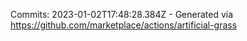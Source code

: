 Commits: 2023-01-02T17:48:28.384Z - Generated via https://github.com/marketplace/actions/artificial-grass
<br>

